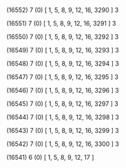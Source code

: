 (16552) 7 (0) [ 1, 5, 8, 9, 12, 16, 3290 ] 3 


(16551) 7 (0) [ 1, 5, 8, 9, 12, 16, 3291 ] 3 


(16550) 7 (0) [ 1, 5, 8, 9, 12, 16, 3292 ] 3 


(16549) 7 (0) [ 1, 5, 8, 9, 12, 16, 3293 ] 3 


(16548) 7 (0) [ 1, 5, 8, 9, 12, 16, 3294 ] 3 


(16547) 7 (0) [ 1, 5, 8, 9, 12, 16, 3295 ] 3 


(16546) 7 (0) [ 1, 5, 8, 9, 12, 16, 3296 ] 3 


(16545) 7 (0) [ 1, 5, 8, 9, 12, 16, 3297 ] 3 


(16544) 7 (0) [ 1, 5, 8, 9, 12, 16, 3298 ] 3 


(16543) 7 (0) [ 1, 5, 8, 9, 12, 16, 3299 ] 3 


(16542) 7 (0) [ 1, 5, 8, 9, 12, 16, 3300 ] 3 


(16541) 6 (0) [ 1, 5, 8, 9, 12, 17 ]  

